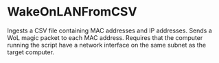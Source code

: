 # WakeOnLANFromCSV
Ingests a CSV file containing MAC addresses and IP addresses. Sends a WoL magic packet to each MAC address. Requires that the computer running the script have a network interface on the same subnet as the target computer.